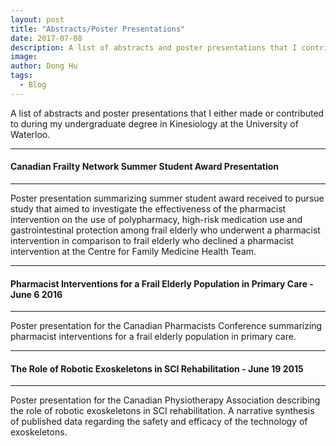 ```yaml
---
layout: post
title: "Abstracts/Poster Presentations"
date: 2017-07-08
description: A list of abstracts and poster presentations that I contributed to throughout my undergrad.
image:
author: Dong Hu
tags:
  - Blog
---
```

A list of abstracts and poster presentations that I either made or contributed to during my undergraduate degree in Kinesiology at the University of Waterloo.

<hr />

#### Canadian Frailty Network Summer Student Award Presentation

<object data="/assets/images/posters/CFN_Poster_Dong_April182017.pdf" type="application/pdf">
</object>

<hr />

Poster presentation summarizing summer student award received to pursue study that aimed to investigate the effectiveness of the pharmacist intervention on the use of polypharmacy, high-risk medication use and gastrointestinal protection among frail elderly who underwent a pharmacist intervention in comparison to frail elderly who declined a pharmacist intervention at the Centre for Family Medicine Health Team.

<hr />

#### Pharmacist Interventions for a Frail Elderly Population in Primary Care - June 6 2016

<object data="/assets/images/posters/CPHA_Poster_June62016.pdf" type="application/pdf">
</object>
<hr />

Poster presentation for the Canadian Pharmacists Conference summarizing pharmacist interventions for a frail elderly population in primary care.

<hr />

#### The Role of Robotic Exoskeletons in SCI Rehabilitation - June 19 2015

<object data="/assets/images/posters/CPA_June19202015.pdf" type="application/pdf">
</object>

<hr />

Poster presentation for the Canadian Physiotherapy Association describing the role of robotic exoskeletons in SCI rehabilitation. A narrative synthesis of published data regarding the safety and efficacy of the technology of exoskeletons.
